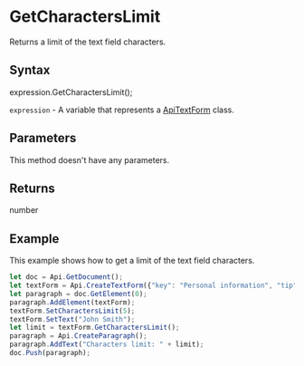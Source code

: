 # GetCharactersLimit

Returns a limit of the text field characters.

## Syntax

expression.GetCharactersLimit();

`expression` - A variable that represents a [ApiTextForm](../ApiTextForm.md) class.

## Parameters

This method doesn't have any parameters.

## Returns

number

## Example

This example shows how to get a limit of the text field characters.

```javascript
let doc = Api.GetDocument();
let textForm = Api.CreateTextForm({"key": "Personal information", "tip": "Enter your first name", "required": true, "placeholder": "First name", "comb": true, "cellWidth": 3, "multiLine": false, "autoFit": false});
let paragraph = doc.GetElement(0);
paragraph.AddElement(textForm);
textForm.SetCharactersLimit(5);
textForm.SetText("John Smith");
let limit = textForm.GetCharactersLimit();
paragraph = Api.CreateParagraph();
paragraph.AddText("Characters limit: " + limit);
doc.Push(paragraph);
```
